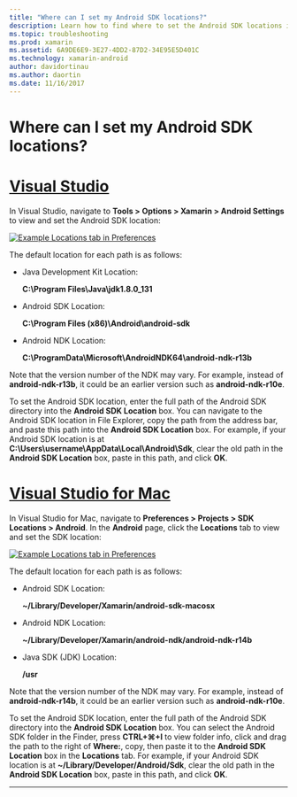 ```yaml
---
title: "Where can I set my Android SDK locations?"
description: Learn how to find where to set the Android SDK locations in Visual Studio.
ms.topic: troubleshooting
ms.prod: xamarin
ms.assetid: 6A9DE6E9-3E27-4DD2-87D2-34E95E5D401C
ms.technology: xamarin-android
author: davidortinau
ms.author: daortin
ms.date: 11/16/2017
---
```


# Where can I set my Android SDK locations?

# [Visual Studio](#tab/windows)

In Visual Studio, navigate to **Tools > Options > Xamarin > Android
Settings** to view and set the Android SDK location:

[![Example Locations tab in Preferences](android-sdk-location-images/win/01-locations-sml.png)](android-sdk-location-images/win/01-locations.png#lightbox)

The default location for each path is as follows:

- Java Development Kit Location: 

    **C:\\Program Files\\Java\\jdk1.8.0_131**

- Android SDK Location: 

    **C:\\Program Files (x86)\\Android\\android-sdk**

- Android NDK Location: 

    **C:\\ProgramData\\Microsoft\\AndroidNDK64\\android-ndk-r13b**

Note that the version number of the NDK may vary. For example, instead
of **android-ndk-r13b**, it could be an earlier version such as
**android-ndk-r10e**.

To set the Android SDK location, enter the full path of the Android SDK
directory into the **Android SDK Location** box. You can navigate to
the Android SDK location in File Explorer, copy the path from the
address bar, and paste this path into the **Android SDK Location** box.
For example, if your Android SDK location is at
**C:\\Users\\username\\AppData\\Local\\Android\\Sdk**, clear the old
path in the **Android SDK Location** box, paste in this path, and click
**OK**.

# [Visual Studio for Mac](#tab/macos)

In Visual Studio for Mac, navigate to **Preferences > Projects > SDK
Locations > Android**. In the **Android** page, click the **Locations**
tab to view and set the SDK location:

[![Example Locations tab in Preferences](android-sdk-location-images/mac/01-locations-sml.png)](android-sdk-location-images/mac/01-locations.png#lightbox)

The default location for each path is as follows:

- Android SDK Location: 

    **~/Library/Developer/Xamarin/android-sdk-macosx**

- Android NDK Location: 

    **~/Library/Developer/Xamarin/android-ndk/android-ndk-r14b**

- Java SDK (JDK) Location: 

    **/usr**

Note that the version number of the NDK may vary. For example, instead
of **android-ndk-r14b**, it could be an earlier version such as
**android-ndk-r10e**.

To set the Android SDK location, enter the full path of the Android
SDK directory into the **Android SDK Location** box. You can select the
Android SDK folder in the Finder, press **CTRL+&#8984;+I** to view
folder info, click and drag the path to the right of **Where:**, copy,
then paste it to the **Android SDK Location** box in the
**Locations** tab. For example, if your Android SDK location is at
**~/Library/Developer/Android/Sdk**, clear the old path in
the **Android SDK Location** box, paste in this path, and click **OK**.

-----
